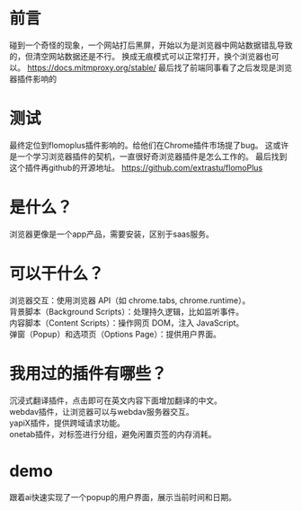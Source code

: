 # 前言
碰到一个奇怪的现象，一个网站打后黑屏，开始以为是浏览器中网站数据错乱导致的，但清空网站数据还是不行。
换成无痕模式可以正常打开，换个浏览器也可以。
https://docs.mitmproxy.org/stable/
最后找了前端同事看了之后发现是浏览器插件影响的

# 测试
最终定位到flomoplus插件影响的。给他们在Chrome插件市场提了bug。
这或许是一个学习浏览器插件的契机，一直很好奇浏览器插件是怎么工作的。
最后找到这个插件再github的开源地址。
https://github.com/extrastu/flomoPlus

# 是什么？  
浏览器更像是一个app产品，需要安装，区别于saas服务。

# 可以干什么？  
浏览器交互：使用浏览器 API（如 chrome.tabs, chrome.runtime）。  
背景脚本（Background Scripts）：处理持久逻辑，比如监听事件。  
内容脚本（Content Scripts）：操作网页 DOM，注入 JavaScript。  
弹窗（Popup）和选项页（Options Page）：提供用户界面。

# 我用过的插件有哪些？  
沉浸式翻译插件，点击即可在英文内容下面增加翻译的中文。  
webdav插件，让浏览器可以与webdav服务器交互。  
yapiX插件，提供跨域请求功能。  
onetab插件，对标签进行分组，避免闲置页签的内存消耗。

# demo
跟着ai快速实现了一个popup的用户界面，展示当前时间和日期。